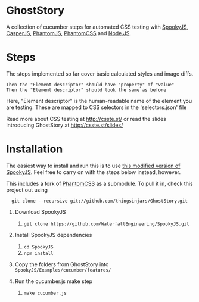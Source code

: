 GhostStory
===

A collection of cucumber steps for automated CSS testing with [SpookyJS](https://github.com/WaterfallEngineering/SpookyJS), [CasperJS](http://casperjs.org/), [PhantomJS](http://phantomjs.org/), [PhantomCSS](http://github.com/Huddle/PhantomCSS) and [Node.JS](http://nodejs.org/).

Steps
===

The steps implemented so far cover basic calculated styles and image diffs.

    Then the "Element descriptor" should have "property" of "value"
    Then the "Element descriptor" should look the same as before

Here, "Element descriptor" is the human-readable name of the element you are testing. These are mapped to CSS selectors in the 'selectors.json' file

Read more about CSS testing at http://csste.st/ or read the slides introducing GhostStory at http://csste.st/slides/

Installation
====

The easiest way to install and run this is to use [this modified version of SpookyJS](https://github.com/thingsinjars/SpookyJS). Feel free to carry on with the steps below instead, however.


  This includes a fork of [PhantomCSS](http://github.com/thingsinjars/PhantomCSS) as a submodule. To pull it in, check this project out using 

      git clone --recursive git://github.com/thingsinjars/GhostStory.git


  1. Download SpookyJS
     1. `git clone https://github.com/WaterfallEngineering/SpookyJS.git`

  2. Install SpookyJS dependencies
     1. `cd SpookyJS`
     2. `npm install`

  3. Copy the folders from GhostStory into `SpookyJS/Examples/cucumber/features/`

  4. Run the cucumber.js make step
     1. `make cucumber.js`
